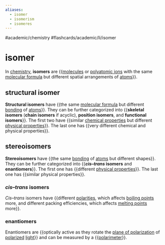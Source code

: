 ```yaml
---
aliases:
  - isomer
  - isomerism
  - isomeres
---
```


#academic/chemistry #flashcards/academic/Ii/isomer

# isomer

In [chemistry](chemistry.md), __isomers__ are {{[molecules](molecule.md) or [polyatomic ions](polyatomic%20ion.md) with the same [molecular formula](chemical%20formula.md#molecular%20formula) but different spatial arrangements of [atoms](atom.md)}}. <!--SR:!2023-05-20,26,250-->

## structural isomer

__Structural isomers__ have {{the same [molecular formula](chemical%20formula.md#molecular%20formula) but different [bonding](chemical%20bond.md) of [atoms](atom.md)}}. They can be further categorized into {{__skeletal isomers__ (__chain isomers__ if acyclic), __position isomers__, and __functional isomers__}}. The first two have {{similar [chemical properties](chemical%20property.md) but different [physical properties](physical%20property.md)}}. The last one has {{very different chemical and physical properties}}. <!--SR:!2023-05-22,32,270!2023-05-15,25,270!2023-06-04,39,270!2023-06-03,38,270-->

## stereoisomers

__Stereoisomers__ have {{the same [bonding](chemical%20bond.md) of [atoms](atom.md) but different shapes}}. They can be further categorized into {{___cis_–_trans_ isomers__ and __enantiomers__}}. The first one has {{different [physical properties](physical%20property.md)}}. The last one has {{similar physical properties}}. <!--SR:!2023-05-02,13,230!2023-06-01,36,270!2023-06-02,37,270!2023-05-26,33,290-->

### _cis_–_trans_ isomers

_Cis_–_trans_ isomers have {{different [polarities](chemical%20polarity.md), which affects [boiling points](boiling%20point.md) more, and different packing efficiencies, which affects [melting points](melting%20point.md) more}}. <!--SR:!2023-05-15,24,250-->

### enantiomers

Enantiomers are {{optically active as they rotate the [plane of polarization](plane%20of%20polarization.md) of [polarized](polarization%20(physics).md) [light](light.md)}} and can be measured by a {{[polarimeter](polarimeter.md)}}. <!--SR:!2023-05-05,9,250!2023-04-30,17,290-->
